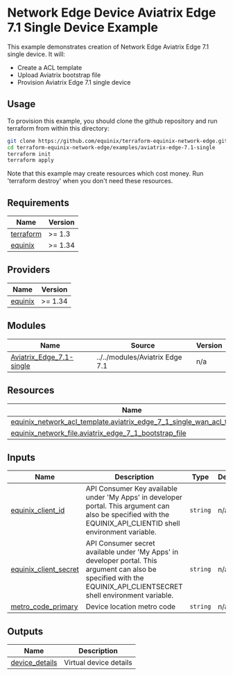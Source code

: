 # Network Edge Device Aviatrix Edge 7.1 Single Device Example

This example demonstrates creation of Network Edge Aviatrix Edge 7.1 single device. It will:

- Create a ACL template
- Upload Aviatrix bootstrap file
- Provision Aviatrix Edge 7.1 single device

## Usage

To provision this example, you should clone the github repository and run terraform from within this directory:

```bash
git clone https://github.com/equinix/terraform-equinix-network-edge.git
cd terraform-equinix-network-edge/examples/aviatrix-edge-7.1-single
terraform init
terraform apply
```

Note that this example may create resources which cost money. Run 'terraform destroy' when you don't need these resources.

<!-- BEGIN_TF_DOCS -->

## Requirements

| Name                                                                      | Version |
| --------------------------------------------------------------------------- | --------- |
| <a name="requirement_terraform"></a> [terraform](#requirement\_terraform) | >= 1.3  |
| <a name="requirement_equinix"></a> [equinix](#requirement\_equinix)       | >= 1.34 |

## Providers

| Name                                                          | Version |
| --------------------------------------------------------------- | --------- |
| <a name="provider_equinix"></a> [equinix](#provider\_equinix) | >= 1.34 |

## Modules

| Name                                                    | Source                                | Version |
| --------------------------------------------------------- | --------------------------------------- | --------- |
| [Aviatrix_Edge_7.1-single](#aviatrix-edge-7.1-single_single) | ../../modules/Aviatrix Edge 7.1<br /> | n/a     |

## Resources

| Name                                                                                                                                                                                 | Type     |
| -------------------------------------------------------------------------------------------------------------------------------------------------------------------------------------- | ---------- |
| [equinix_network_acl_template.aviatrix_edge_7_1_single_wan_acl_template](https://registry.terraform.io/providers/equinix/equinix/latest/docs/resources/equinix_network_acl_template) | resource |
| [equinix_network_file.aviatrix_edge_7_1_bootstrap_file](https://registry.terraform.io/providers/equinix/equinix/latest/docs/resources/equinix_network_file)                          | resource |

## Inputs

| Name                                                                                                  | Description                                                                                                                                                            | Type     | Default | Required |
| ------------------------------------------------------------------------------------------------------- | ------------------------------------------------------------------------------------------------------------------------------------------------------------------------ | ---------- | --------- | :--------: |
| <a name="input_equinix_client_id"></a> [equinix\_client\_id](#input\_equinix\_client\_id)             | API Consumer Key available under 'My Apps' in developer portal. This argument can also be specified with the EQUINIX\_API\_CLIENTID shell environment variable.        | `string` | n/a     |   yes   |
| <a name="input_equinix_client_secret"></a> [equinix\_client\_secret](#input\_equinix\_client\_secret) | API Consumer secret available under 'My Apps' in developer portal. This argument can also be specified with the EQUINIX\_API\_CLIENTSECRET shell environment variable. | `string` | n/a     |   yes   |
| <a name="input_metro_code_primary"></a> [metro\_code\_primary](#input\_metro\_code\_primary)          | Device location metro code                                                                                                                                             | `string` | n/a     |   yes   |

## Outputs

| Name                                                                             | Description            |
| ---------------------------------------------------------------------------------- | ------------------------ |
| <a name="output_device_details"></a> [device\_details](#output\_device\_details) | Virtual device details |

<!-- END_TF_DOCS -->
